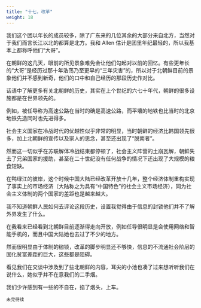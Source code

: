 ```yaml
---
title: "十七，改革"
weight: 18
---
```

我们这个团以年长的成员较多，除了广东来的几位其余的大部分来自北方，当然对于我们而言长江以北的都算是北方。我和 Allen 估计是团里年纪最轻的，所以我基本上都称呼他们“大哥”。

在朝鲜的这几天，眼前的所见景象难免会让他们勾起对以前的回忆。有些更年长的“大哥”是经历过那十年浩荡乃至更早的“三年灾害”的，所以对于北朝鲜目前的景象他们并不感到新奇，他们的口中和自己经历的那段历史作对比。

话语中了解更多有关北朝鲜的历史，其实在上个世纪的六七十年代，朝鲜的很多设施都是在世界领先的。



例如，被任导称为高速公路在当时的确是高速公路，而平壤的地铁也比当时的北京地铁先造同时也先进得多。

社会主义国家在冷战时代的优越性似乎非常的明显，当时朝鲜的经济比韩国领先很多，加上北朝鲜的宣传以及家人的思念，甚至还出现了“脱南者”。

然而这一切似乎在苏联解体冷战结束都停顿了，社会主义阵营的土崩瓦解，朝鲜失去了兄弟国家的援助，甚至在二十世纪没有任何战争的情况下还出现了大规模的粮食短缺。

在鸭绿江的彼岸，这个时候中国大陆已经改革开放十几年，整个经济体制重构实现了事实上的市场经济（大陆称之为具有“中国特色”的社会主义市场经济），同为社会主义体制的两个国家的差距也是越来越大。

我不知道朝鲜人民如何去评论这段历史，设置我觉得由于信息的封锁他们并不了解外界发生了什么。

在我看来已经看到北朝鲜目前逐渐得走向开放，例如任导很明显是会使用网络和智能手机的，而且中国大陆她也去过了不少的地方。



然而很明显由于体制的枷锁，改革的脚步明显还不够快，信息的不流通社会阶层的固化贫富差距的巨大，这些都是阻碍。

看见我们在交谈中涉及到了些北朝鲜的内容，耳尖的小池也凑了过来想听听我们在说什么，她似乎并不在意我们的二手烟。

我们少许感到有一些的不自在，掐了烟头，上车。

`未完待续`
